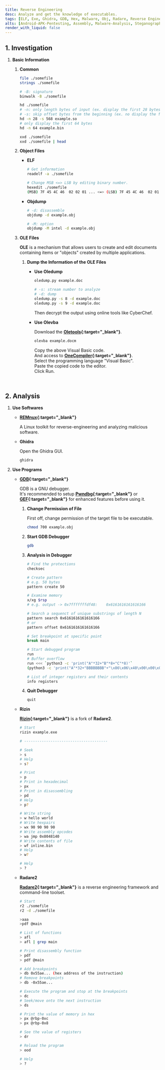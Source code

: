 ```yaml
---
title: Reverse Engineering
desc: Analyze and get the knowledge of executables.
tags: [ELF, Exe, Ghidra, GDB, Hex, Malware, Obj, Radare, Reverse Engineering, Rizin]
alts: [Android-APK-Pentesting, Assembly, Malware-Analysis, Steganography]
render_with_liquid: false
---
```


## 1. Investigation

1. **Basic Information**

    1. **Common**

        ```sh
        file ./somefile
        strings ./somefile

        # -B: signature
        binwalk -B ./somefile

        hd ./somefile
        # -n: only length bytes of input (ex. display the first 28 bytes)
        # -s: skip offset bytes from the beginning (ex. no display the first 568 bytes)
        hd -n 28 -s 568 example.so
        # only display the first 64 bytes
        hd -n 64 example.bin

        xxd ./somefile
        xxd ./somefile | head
        ```

    2. **Object Files**

        - **ELF**

            ```sh
            # Get information
            readelf -a ./somefile

            # Change MSB <=> LSB by editing binary number.
            hexedit ./somefile
            (MSB) 7F 45 4C 46  02 02 01 ... <=> (LSB) 7F 45 4C 46  02 01 01 ...
            ```

        - **Objdump**

            ```sh
            # -d: disassemble
            objdump -d example.obj

            # -M: option
            objdump -M intel -d example.obj
            ```

    3. **OLE Files**

        **OLE** is a mechanism that allows users to create and edit documents containing items or "objects" created by multiple applications.

        1. **Dump the Information of the OLE Files**

            - **Use Oledump**

                ```sh
                oledump.py example.doc

                # -s: stream number to analyze
                # -d: dump
                oledump.py -s 8 -d example.doc
                oledump.py -s 9 -d example.doc
                ```

                Then decrypt the output using online tools like CyberChef.

            - **Use Olevba**

                Download the **[Oletools](https://github.com/decalage2/oletools){:target="_blank"}**.

                ```sh
                olevba example.docm
                ```

                Copy the above Visual Basic code.  
                And access to **[OneCompiler](https://onecompiler.com/){:target="_blank"}**.  
                Select the programming language "Visual Basic".  
                Paste the copied code to the editor.  
                Click Run.

<br />

## 2. Analysis

1. **Use Softwares**

    - **[REMnux](https://remnux.org/){:target="_blank"}**

        A Linux toolkit for reverse-engineering and analyzing malicious software.

    - **Ghidra**

        Open the Ghidra GUI.

        ```sh
        ghidra
        ```

2. **Use Programs**

    - **[GDB](https://www.sourceware.org/gdb/){:target="_blank"}**

        GDB is a GNU debugger.  
        It's recommended to setup **[Pwndbg](https://github.com/pwndbg/pwndbg){:target="_blank"}** or **[GEF](https://github.com/hugsy/gef){:target="_blank"}** for enhanced features before using it.

        1. **Change Permission of File**

            First off, change permission of the target file to be executable.

            ```sh
            chmod 700 example.obj
            ```

        2. **Start GDB Debugger**

            ```sh
            gdb
            ```

        3. **Analysis in Debugger**

            ```sh
            # Find the protections
            checksec

            # Create pattern
            # e.g. 50 bytes
            pattern create 50

            # Examine memory
            x/xg $rsp
            # e.g. output -> 0x7fffffffdf48:	0x6161616161616166

            # Search a sequenct of unique substrings of length N
            pattern search 0x6161616161616166
            # or
            pattern offset 0x6161616161616166

            # Set breakpoint at specific point
            break main

            # Start debugged program
            run
            # Buffer overflow
            run <<< `python3 -c 'print("A"*32+"B"*8+"C"*8)'`
            (python3 -c 'print("A"*32+"BBBBBBBB"+"\x86\x06\x40\x00\x00\x00\x00\x00")'; cat) | ./Dear

            # List of integer registers and their contents
            info registers
            ```

        4. **Quit Debugger**

            ```sh
            quit
            ```

    - **Rizin**

        **[Rizin](https://github.com/rizinorg/rizin){:target="_blank"}** is a fork of **Radare2**.

        ```sh
        # Start
        rizin example.exe

        # --------------------------------------

        # Seek
        > s
        # Help
        > s?

        # Print
        > p
        # Print in hexadecimal
        > px
        # Print in disassembling
        > pd
        # Help
        > p?

        # Write string
        > w hello world
        # Write hexpairs
        > wx 90 90 90 90
        # Write assembly opcodes
        > wa jmp 0x8048140
        # Write contents of file
        > wf inline.bin
        # Help
        > w?

        # Help
        > ?
        ```

    - **Radare2**

        **[Radare2](https://github.com/radareorg/radare2){:target="_blank"}** is a reverse engineering framework and command-line toolset.

        ```sh
        # Start
        r2 ./somefile
        r2 -d ./somefile

        >aaa
        >pdf @main

        # List of functions
        > afl
        > afl | grep main

        # Print disassembly function
        > pdf
        > pdf @main

        # Add breakpoints
        > db 0x55ae... (hex address of the instruction)
        # Remove breakpoints
        > db -0x55ae...

        # Execute the program and stop at the breakpoints
        > dc
        # Seek/move onto the next instruction
        > ds

        # Print the value of memory in hex
        > px @rbp-0xc
        > px @rbp-0x8

        # See the value of registers
        > dr

        # Reload the program
        > ood

        # Help
        > ?
        ```
